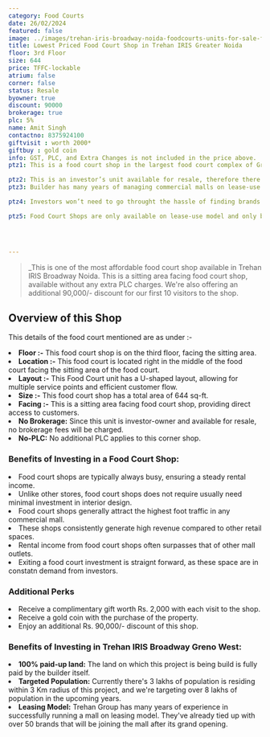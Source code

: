 ```yaml
---
category: Food Courts
date: 26/02/2024
featured: false
image: ../images/trehan-iris-broadway-noida-foodcourts-units-for-sale-ffs04.webp
title: Lowest Priced Food Court Shop in Trehan IRIS Greater Noida
floor: 3rd Floor
size: 644
price: TFFC-lockable
atrium: false
corner: false
status: Resale
byowner: true
discount: 90000
brokerage: true
plc: 5%
name: Amit Singh
contactno: 8375924100
giftvisit : worth 2000*
giftbuy : gold coin
info: GST, PLC, and Extra Changes is not included in the price above.
ptz1: This is a food court shop in the largest food court complex of Greater Noida West.

ptz2: This is an investor’s unit available for resale, therefore there won’t be any brokerage charges. Also it is available at a discounted price.
ptz3: Builder has many years of managing commercial malls on lease-use model, therefore investors can be assured to have consistent rental income for their investments for a very long period of time.

ptz4: Investors won’t need to go throught the hassle of finding brands to rent their shops to, as this hassle is undertaken by the builder.

ptz5: Food Court Shops are only available on lease-use model and only builder has the leasing rights for these shops.




---
```

> _This is one of the most affordable food court shop available in Trehan IRIS Broadway Noida. This is a sitting area facing food court shop, available without any extra PLC charges. We're also offering an additional 90,000/- discount for our first 10 visitors to the shop.

## **Overview of this Shop**

This details of the food court mentioned are as under :-

<li> <b>Floor :-</b> This food court shop is on the third floor, facing the sitting area.
<li> <b>Location :-</b> This food court is located right in the middle of the food court facing the sitting area of the food court. 
<li> <b>Layout :-</b> This Food Court unit has a U-shaped layout, allowing for multiple service points and efficient customer flow.
<li> <b>Size :-</b> This food court shop has a total area of 644 sq-ft.
<li> <b>Facing :-</b> This is a sitting area facing food court shop, providing direct access to customers.
<li> <b>No Brokerage:</b> Since this unit is investor-owner and available for resale, no brokerage fees will be charged.
<li> <b>No-PLC:</b> No additional PLC applies to this corner shop.

### **Benefits of Investing in a Food Court Shop:**
<li> Food court shops are typically always busy, ensuring a steady rental income.
<li> Unlike other stores, food court shops does not require usually need minimal investment in interior design.
<li> Food court shops generally attract the highest foot traffic in any commercial mall.
<li> These shops consistently generate high revenue compared to other retail spaces.
<li> Rental income from food court shops often surpasses that of other mall outlets.
<li> Exiting a food court investment is straignt forward, as these space are in constatn demand from investors.

### **Additional Perks**
<li> Receive a complimentary gift worth Rs. 2,000 with each visit to the shop.
<li> Receive a gold coin with the purchase of the property.
<li> Enjoy an additional Rs. 90,000/- discount of this shop.

### **Benefits of Investing in Trehan IRIS Broadway Greno West:**
<li> <b>100% paid-up land:</b> The land on which this project is being build is fully paid by the builder itself.
<li> <b>Targeted Population:</b> Currently there's 3 lakhs of population is residing within 3 Km radius of this project, and we're targeting over 8 lakhs of population in the upcoming years.
<li> <b>Leasing Model:</b> Trehan Group has many years of experience in successfully running a mall on leasing model. They've already tied up with over 50 brands that will be joining the mall after its grand opening.